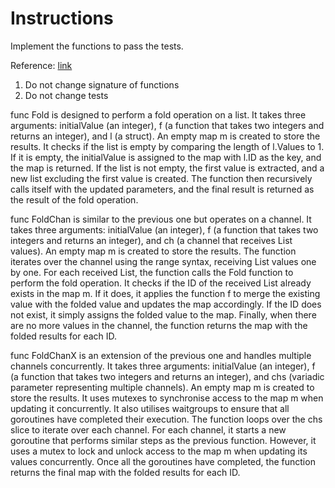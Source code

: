 # Instructions

Implement the functions to pass the tests.


Reference: [link](https://en.wikipedia.org/wiki/Fold_(higher-order_function))

1. Do not change signature of functions
1. Do not change tests





func Fold is designed to perform a fold operation on a list. It takes three arguments: initialValue (an integer), f (a function that takes two integers and returns an integer), and l (a struct). An empty map m is created to store the results. It checks if the list is empty by comparing the length of l.Values to 1. If it is empty, the initialValue is assigned to the map with l.ID as the key, and the map is returned. If the list is not empty, the first value is extracted, and a new list excluding the first value is created. The function then recursively calls itself with the updated parameters, and the final result is returned as the result of the fold operation.

func FoldChan is similar to the previous one but operates on a channel. It takes three arguments: initialValue (an integer), f (a function that takes two integers and returns an integer), and ch (a channel that receives List values). An empty map m is created to store the results. The function iterates over the channel using the range syntax, receiving List values one by one. For each received List, the function calls the Fold function to perform the fold operation. It checks if the ID of the received List already exists in the map m. If it does, it applies the function f to merge the existing value with the folded value and updates the map accordingly. If the ID does not exist, it simply assigns the folded value to the map. Finally, when there are no more values in the channel, the function returns the map with the folded results for each ID.

func FoldChanX is an extension of the previous one and handles multiple channels concurrently. It takes three arguments: initialValue (an integer), f (a function that takes two integers and returns an integer), and chs (variadic parameter representing multiple channels). An empty map m is created to store the results. It uses mutexes to synchronise access to the map m when updating it concurrently. It also utilises waitgroups to ensure that all goroutines have completed their execution. The function loops over the chs slice to iterate over each channel. For each channel, it starts a new goroutine that performs similar steps as the previous function. However, it uses a mutex to lock and unlock access to the map m when updating its values concurrently. Once all the goroutines have completed, the function returns the final map with the folded results for each ID.